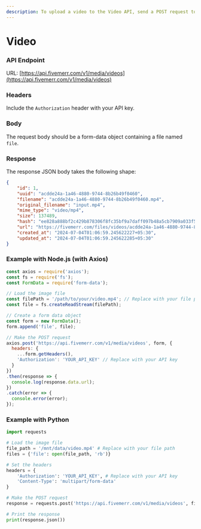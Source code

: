 ```yaml
---
description: To upload a video to the Video API, send a POST request to the API endpoint.
---
```


# Video

### API Endpoint

URL: [https://api.fivemerr.com/v1/media/videos](https://api.fivemerr.com/v1/media/videos)

### Headers

Include the `Authorization` header with your API key.

### Body

The request body should be a form-data object containing a file named `file`.

### Response

The response JSON body takes the following shape:

```json
{
    "id": 1,
    "uuid": "acdde24a-1a46-4880-9744-8b26b49f0460",
    "filename": "acdde24a-1a46-4880-9744-8b26b49f0460.mp4",
    "original_filename": "input.mp4",
    "mime_type": "video/mp4",
    "size": 137489,
    "hash": "ee828a888bf2c429b878306f8fc35bf9a7daff097b48a5cb7909a033f53274ed",
    "url": "https://fivemerr.com/files/videos/acdde24a-1a46-4880-9744-8b26b49f0460.mp4",
    "created_at": "2024-07-04T01:06:59.245622227+05:30",
    "updated_at": "2024-07-04T01:06:59.245622285+05:30"
}
```

### Example with Node.js (with Axios)

```javascript
const axios = require('axios');
const fs = require('fs');
const FormData = require('form-data');

// Load the image file
const filePath = '/path/to/your/video.mp4'; // Replace with your file path
const file = fs.createReadStream(filePath);

// Create a form data object
const form = new FormData();
form.append('file', file);

// Make the POST request
axios.post('https://api.fivemerr.com/v1/media/videos', form, {
  headers: {
    ...form.getHeaders(),
    'Authorization': 'YOUR_API_KEY' // Replace with your API key
  }
})
.then(response => {
  console.log(response.data.url);
})
.catch(error => {
  console.error(error);
});

```

### Example with Python

```python
import requests

# Load the image file
file_path = '/mnt/data/video.mp4' # Replace with your file path
files = {'file': open(file_path, 'rb')}

# Set the headers
headers = {
    'Authorization': 'YOUR_API_KEY', # Replace with your API key
    'Content-Type': 'multipart/form-data'
}

# Make the POST request
response = requests.post('https://api.fivemerr.com/v1/media/videos', files=files, headers=headers)

# Print the response
print(response.json())

```
